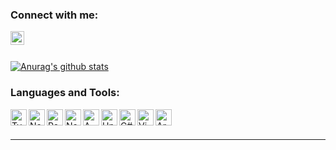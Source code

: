### Connect with me:

<!-- [<img align="left" alt="website" width="22px" src="https://raw.githubusercontent.com/iconic/open-iconic/master/svg/globe.svg" />][website] -->
[<img align="left" alt="ronate | LinkedIn" width="22px" src="https://cdn.worldvectorlogo.com/logos/linkedin-icon-2.svg" />][linkedin]

<br />

<!-- [Mace Games]: https://macegames.com -->
[linkedin]: https://www.linkedin.com/in/ronate/

<br />

[![Anurag's github stats](https://github-readme-stats.vercel.app/api?username=ronateds&count_private=true&show_icons=true)](https://github.com/anuraghazra/github-readme-stats)

### Languages and Tools:

[<img align="left" alt="Typescript logo" width="26px" src="https://upload.wikimedia.org/wikipedia/commons/thumb/4/4c/Typescript_logo_2020.svg/1200px-Typescript_logo_2020.svg.png" />][webdevplaylist]
[<img align="left" alt="Node logo" width="26px" src="https://img.icons8.com/color/452/nodejs.png" />][webdevplaylist]
[<img align="left" alt="React logo" width="26px" src="https://upload.wikimedia.org/wikipedia/commons/thumb/a/a7/React-icon.svg/1280px-React-icon.svg.png" />][webdevplaylist]
[<img align="left" alt="Next.js logo" width="26px" src="https://d2nir1j4sou8ez.cloudfront.net/wp-content/uploads/2021/12/nextjs-boilerplate-logo.png" />][webdevplaylist]

[<img align="left" alt="AWS Services" width="26px" src="https://cdn.iconscout.com/icon/free/png-256/aws-1869025-1583149.png" />][webdevplaylist]

[<img align="left" alt="Unity Engine" width="26px" src="https://cdn4.iconfinder.com/data/icons/various-icons-2/476/Unity.png" />][webdevplaylist]
[<img align="left" alt="C#" width="26px" src="https://cdn.iconscout.com/icon/free/png-256/csharp-1-1175241.png" />][webdevplaylist]

[<img align="left" alt="Vim logo" width="26px" src="https://upload.wikimedia.org/wikipedia/commons/thumb/9/9f/Vimlogo.svg/1022px-Vimlogo.svg.png" />][webdevplaylist]
[<img align="left" alt="Arch Linux logo" width="26px" src="https://upload.wikimedia.org/wikipedia/commons/thumb/a/a5/Archlinux-icon-crystal-64.svg/2048px-Archlinux-icon-crystal-64.svg.png" />][webdevplaylist]

<br />
<br />

---

[webdevplaylist]: https://github.com/ronateds
